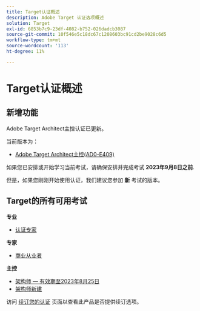 ```yaml
---
title: Target认证概述
description: Adobe Target 认证选项概述
solution: Target
exl-id: 6853b7c9-23df-4082-b752-026dadcb3087
source-git-commit: 10f546e5c18dc67c1208603bc91cd2be9028c6d5
workflow-type: tm+mt
source-wordcount: '113'
ht-degree: 11%

---
```


# Target认证概述

## 新增功能

Adobe Target Architect主控认证已更新。

当前版本为：

* [Adobe Target Architect主控(AD0-E409)](/help/certifications/at/at-m-architect.md)

如果您已安排或开始学习当前考试，请确保安排并完成考试 **2023年9月8日之前**.

但是，如果您刚刚开始使用认证，我们建议您参加 **新** 考试的版本。

## Target的所有可用考试

**专业**

* [认证专家](/help/certifications/at/at-p-business.md) <!--AD0-E408-->

**专家**

* [商业从业者](/help/certifications/at/at-e-business.md) <!--AD0-E406-->

**主控**

* [架构师 — 有效期至2023年8月25日](/help/certifications/at/at-m-architect.md) <!--AD0-E407-->
* [架构师新建](/help/certifications/at/at-m-architect0623.md) <!--AD0-E409-->

访问 [续订您的认证](/help/certifications/renew.md) 页面以查看此产品是否提供续订选项。

